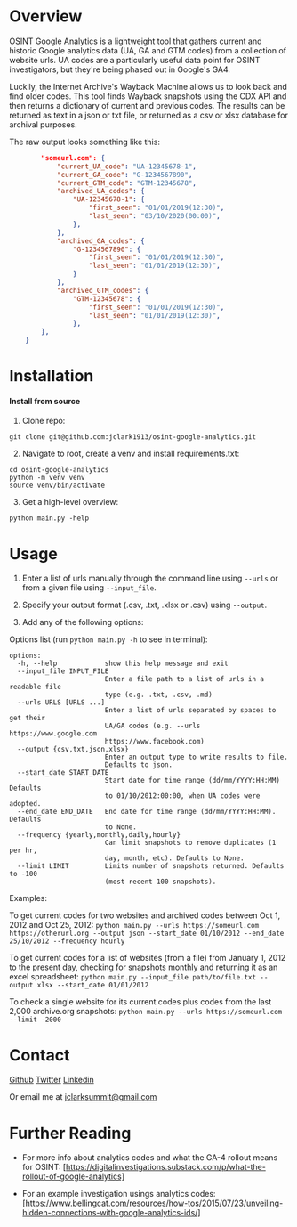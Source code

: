 # Overview

OSINT Google Analytics is a lightweight tool that gathers current and historic
Google analytics data (UA, GA and GTM codes) from a collection of website urls. UA codes are a particularly
useful data point for OSINT investigators, but they're being phased out in Google's GA4.

Luckily, the Internet Archive's Wayback Machine allows us to look back and find older codes. This tool finds
Wayback snapshots using the CDX API and then returns a dictionary of current and previous codes. The results can be returned as text in a json or txt file, or returned as a csv or xlsx database for archival purposes.

The raw output looks something like this:

```json
        "someurl.com": {
            "current_UA_code": "UA-12345678-1",
            "current_GA_code": "G-1234567890",
            "current_GTM_code": "GTM-12345678",
            "archived_UA_codes": {
                "UA-12345678-1": {
                    "first_seen": "01/01/2019(12:30)",
                    "last_seen": "03/10/2020(00:00)",
                },
            },
            "archived_GA_codes": {
                "G-1234567890": {
                    "first_seen": "01/01/2019(12:30)",
                    "last_seen": "01/01/2019(12:30)",
                }
            },
            "archived_GTM_codes": {
                "GTM-12345678": {
                    "first_seen": "01/01/2019(12:30)",
                    "last_seen": "01/01/2019(12:30)",
                },
        },
    }
```

# Installation

#### Install from source

1. Clone repo:

```terminal
git clone git@github.com:jclark1913/osint-google-analytics.git
```

2. Navigate to root, create a venv and install requirements.txt:

```terminal
cd osint-google-analytics
python -m venv venv
source venv/bin/activate
```

3. Get a high-level overview:

```terminal
python main.py -help
```

# Usage

1. Enter a list of urls manually through the command line using `--urls` or from a given file using `--input_file`.

2. Specify your output format (.csv, .txt, .xlsx or .csv) using `--output`.

3. Add any of the following options:

Options list (run `python main.py -h` to see in terminal):

```terminal
options:
  -h, --help            show this help message and exit
  --input_file INPUT_FILE
                        Enter a file path to a list of urls in a readable file
                        type (e.g. .txt, .csv, .md)
  --urls URLS [URLS ...]
                        Enter a list of urls separated by spaces to get their
                        UA/GA codes (e.g. --urls https://www.google.com
                        https://www.facebook.com)
  --output {csv,txt,json,xlsx}
                        Enter an output type to write results to file.
                        Defaults to json.
  --start_date START_DATE
                        Start date for time range (dd/mm/YYYY:HH:MM) Defaults
                        to 01/10/2012:00:00, when UA codes were adopted.
  --end_date END_DATE   End date for time range (dd/mm/YYYY:HH:MM). Defaults
                        to None.
  --frequency {yearly,monthly,daily,hourly}
                        Can limit snapshots to remove duplicates (1 per hr,
                        day, month, etc). Defaults to None.
  --limit LIMIT         Limits number of snapshots returned. Defaults to -100
                        (most recent 100 snapshots).
```

Examples:

To get current codes for two websites and archived codes between Oct 1, 2012 and Oct 25, 2012:
`python main.py --urls https://someurl.com https://otherurl.org --output json --start_date 01/10/2012 --end_date 25/10/2012 --frequency hourly`

To get current codes for a list of websites (from a file) from January 1, 2012 to the present day, checking for snapshots monthly and returning it as an excel spreadsheet:
`python main.py --input_file path/to/file.txt --output xlsx --start_date 01/01/2012`

To check a single website for its current codes plus codes from the last 2,000 archive.org snapshots:
`python main.py --urls https://someurl.com --limit -2000`

# Contact

<a href="https://github.com/jclark1913">Github</a>
<a href="https://twitter.com/JustinClarkJO">Twitter</a>
<a href="https://www.linkedin.com/in/justin-w-clark/">Linkedin</a>

Or email me at jclarksummit@gmail.com

# Further Reading

- For more info about analytics codes and what the GA-4 rollout means for OSINT: [https://digitalinvestigations.substack.com/p/what-the-rollout-of-google-analytics]

- For an example investigation usings analytics codes: [https://www.bellingcat.com/resources/how-tos/2015/07/23/unveiling-hidden-connections-with-google-analytics-ids/]